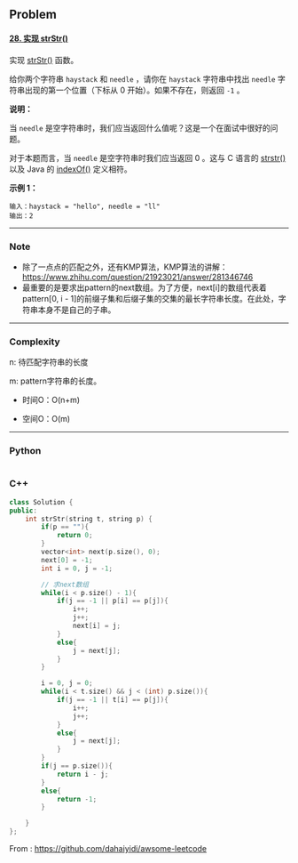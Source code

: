 ## Problem

#### [28. 实现 strStr()](https://leetcode-cn.com/problems/implement-strstr/)

实现 [strStr()](https://baike.baidu.com/item/strstr/811469) 函数。

给你两个字符串 `haystack` 和 `needle` ，请你在 `haystack` 字符串中找出 `needle` 字符串出现的第一个位置（下标从 0 开始）。如果不存在，则返回 `-1` 。

 

**说明：**

当 `needle` 是空字符串时，我们应当返回什么值呢？这是一个在面试中很好的问题。

对于本题而言，当 `needle` 是空字符串时我们应当返回 0 。这与 C 语言的 [strstr()](https://baike.baidu.com/item/strstr/811469) 以及 Java 的 [indexOf()](https://docs.oracle.com/javase/7/docs/api/java/lang/String.html#indexOf(java.lang.String)) 定义相符。

 

**示例 1：**

```
输入：haystack = "hello", needle = "ll"
输出：2
```

------

### Note

- 除了一点点的匹配之外，还有KMP算法，KMP算法的讲解：https://www.zhihu.com/question/21923021/answer/281346746
- 最重要的是要求出pattern的next数组。为了方便，next[i]的数组代表着pattern[0, i - 1]的前缀子集和后缀子集的交集的最长字符串长度。在此处，字符串本身不是自己的子串。

------

### Complexity

n: 待匹配字符串的长度

m: pattern字符串的长度。

- 时间O：O(n+m)

- 空间O：O(m)

  

------

### Python

```python

```

### C++

```C++
class Solution {
public:
    int strStr(string t, string p) {
        if(p == ""){
            return 0;
        }
        vector<int> next(p.size(), 0);
        next[0] = -1;
        int i = 0, j = -1;

        // 求next数组
        while(i < p.size() - 1){
            if(j == -1 || p[i] == p[j]){
                i++;
                j++;
                next[i] = j;
            }
            else{
                j = next[j];
            }
        }

        i = 0, j = 0;
        while(i < t.size() && j < (int) p.size()){
            if(j == -1 || t[i] == p[j]){
                i++;
                j++;
            }
            else{
                j = next[j];
            }
        }
        if(j == p.size()){
            return i - j;
        }
        else{
            return -1;
        }

    }
};
```



From : https://github.com/dahaiyidi/awsome-leetcode
